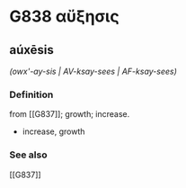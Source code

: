 # G838 αὔξησις

## aúxēsis

_(owx'-ay-sis | AV-ksay-sees | AF-ksay-sees)_

### Definition

from [[G837]]; growth; increase.

- increase, growth

### See also

[[G837]]

